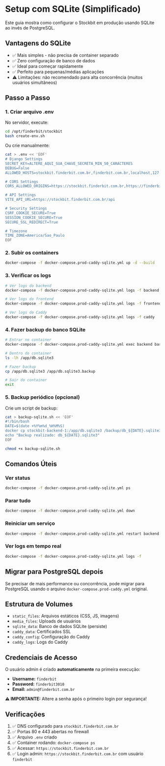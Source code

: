 # Setup com SQLite (Simplificado)

Este guia mostra como configurar o Stockbit em produção usando SQLite ao invés de PostgreSQL.

## Vantagens do SQLite
- ✅ Mais simples - não precisa de container separado
- ✅ Zero configuração de banco de dados
- ✅ Ideal para começar rapidamente
- ✅ Perfeito para pequenas/médias aplicações
- ⚠️ Limitações: não recomendado para alta concorrência (muitos usuários simultâneos)

## Passo a Passo

### 1. Criar arquivo .env

No servidor, execute:

```bash
cd /opt/finderbit/stockbit
bash create-env.sh
```

Ou crie manualmente:

```bash
cat > .env << 'EOF'
# Django Settings
SECRET_KEY=ALTERE_AQUI_SUA_CHAVE_SECRETA_MIN_50_CARACTERES
DEBUG=False
ALLOWED_HOSTS=stockbit.finderbit.com.br,finderbit.com.br,localhost,127.0.0.1,caddy

# CORS Settings
CORS_ALLOWED_ORIGINS=https://stockbit.finderbit.com.br,https://finderbit.com.br

# API Settings
VITE_API_URL=https://stockbit.finderbit.com.br/api

# Security Settings
CSRF_COOKIE_SECURE=True
SESSION_COOKIE_SECURE=True
SECURE_SSL_REDIRECT=True

# Timezone
TIME_ZONE=America/Sao_Paulo
EOF
```

### 2. Subir os containers

```bash
docker-compose -f docker-compose.prod-caddy-sqlite.yml up -d --build
```

### 3. Verificar os logs

```bash
# Ver logs do backend
docker-compose -f docker-compose.prod-caddy-sqlite.yml logs -f backend

# Ver logs do frontend
docker-compose -f docker-compose.prod-caddy-sqlite.yml logs -f frontend

# Ver logs do Caddy
docker-compose -f docker-compose.prod-caddy-sqlite.yml logs -f caddy
```

### 4. Fazer backup do banco SQLite

```bash
# Entrar no container
docker-compose -f docker-compose.prod-caddy-sqlite.yml exec backend bash

# Dentro do container
ls -lh /app/db.sqlite3

# Fazer backup
cp /app/db.sqlite3 /app/db.sqlite3.backup

# Sair do container
exit
```

### 5. Backup periódico (opcional)

Crie um script de backup:

```bash
cat > backup-sqlite.sh << 'EOF'
#!/bin/bash
DATE=$(date +%Y%m%d_%H%M%S)
docker cp stockbit-backend-1:/app/db.sqlite3 /backup/db_${DATE}.sqlite3
echo "Backup realizado: db_${DATE}.sqlite3"
EOF

chmod +x backup-sqlite.sh
```

## Comandos Úteis

### Ver status
```bash
docker-compose -f docker-compose.prod-caddy-sqlite.yml ps
```

### Parar tudo
```bash
docker-compose -f docker-compose.prod-caddy-sqlite.yml down
```

### Reiniciar um serviço
```bash
docker-compose -f docker-compose.prod-caddy-sqlite.yml restart backend
```

### Ver logs em tempo real
```bash
docker-compose -f docker-compose.prod-caddy-sqlite.yml logs -f
```

## Migrar para PostgreSQL depois

Se precisar de mais performance ou concorrência, pode migrar para PostgreSQL usando o arquivo `docker-compose.prod-caddy.yml` original.

## Estrutura de Volumes

- `static_files`: Arquivos estáticos (CSS, JS, imagens)
- `media_files`: Uploads de usuários
- `sqlite_data`: Banco de dados SQLite (persiste)
- `caddy_data`: Certificados SSL
- `caddy_config`: Configuração do Caddy
- `caddy_logs`: Logs do Caddy

## Credenciais de Acesso

O usuário admin é criado **automaticamente** na primeira execução:

- **Username:** `finderbit`
- **Password:** `finderbit3010`
- **Email:** `admin@finderbit.com.br`

**⚠️ IMPORTANTE:** Altere a senha após o primeiro login por segurança!

## Verificações

1. ✅ DNS configurado para `stockbit.finderbit.com.br`
2. ✅ Portas 80 e 443 abertas no firewall
3. ✅ Arquivo `.env` criado
4. ✅ Container rodando: `docker-compose ps`
5. ✅ Acessar: `https://stockbit.finderbit.com.br`
6. ✅ Login admin: `https://stockbit.finderbit.com.br` com usuário `finderbit`
